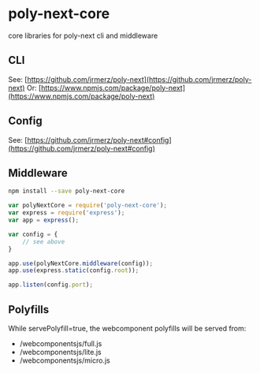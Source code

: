 # poly-next-core
core libraries for poly-next cli and middleware

## CLI

See: [https://github.com/jrmerz/poly-next](https://github.com/jrmerz/poly-next)
Or: [https://www.npmjs.com/package/poly-next](https://www.npmjs.com/package/poly-next)

## Config

See: [https://github.com/jrmerz/poly-next#config](https://github.com/jrmerz/poly-next#config)


## Middleware

```bash
npm install --save poly-next-core
```

```js
var polyNextCore = require('poly-next-core');
var express = require('express');
var app = express();

var config = {
    // see above
}

app.use(polyNextCore.middleware(config));
app.use(express.static(config.root));

app.listen(config.port);
```

## Polyfills

While servePolyfill=true, the webcomponent polyfills will be served from:

- /webcomponentsjs/full.js
- /webcomponentsjs/lite.js
- /webcomponentsjs/micro.js
